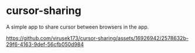 # cursor-sharing

A simple app to share cursor between browsers in the app.

https://github.com/virusek173/cursor-sharing/assets/16926942/2578632b-29f6-4163-9def-56cfb050d984
